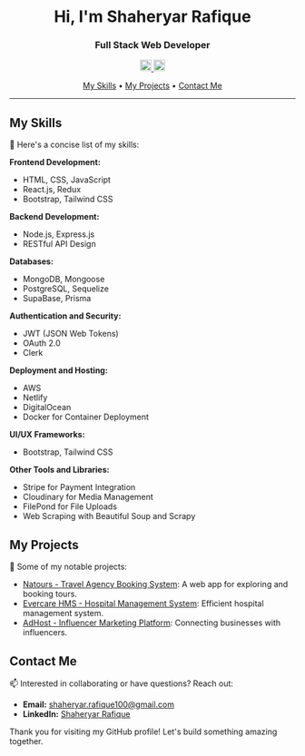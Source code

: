 <h1 align="center">Hi, I'm Shaheryar Rafique</h1>

<h3 align="center">Full Stack Web Developer</h3>

<p align="center">
  <a href="mailto:shaheryar.rafique100@gmail.com">
    <img src="https://cdn4.iconfinder.com/data/icons/social-media-logos-6/512/112-gmail_email_mail-512.png" alt="Email" width="20">
  </a>
  <a href="https://www.linkedin.com/in/shaheryar-rafique/">
    <img src="https://cdn-icons-png.flaticon.com/512/174/174857.png" alt="LinkedIn" width="20">
  </a>
</p>

<p align="center">
  <a href="#my-skills">My Skills</a> •
  <a href="#my-projects">My Projects</a> •
  <a href="#contact-me">Contact Me</a>
</p>

---

## My Skills

🚀 Here's a concise list of my skills:

**Frontend Development:**
- HTML, CSS, JavaScript
- React.js, Redux
- Bootstrap, Tailwind CSS

**Backend Development:**
- Node.js, Express.js
- RESTful API Design

**Databases:**
- MongoDB, Mongoose
- PostgreSQL, Sequelize
- SupaBase, Prisma

**Authentication and Security:**
- JWT (JSON Web Tokens)
- OAuth 2.0
- Clerk 

**Deployment and Hosting:**
- AWS
- Netlify
- DigitalOcean
- Docker for Container Deployment

**UI/UX Frameworks:**
- Bootstrap, Tailwind CSS

**Other Tools and Libraries:**
- Stripe for Payment Integration
- Cloudinary for Media Management
- FilePond for File Uploads
- Web Scraping with Beautiful Soup and Scrapy

## My Projects

🌟 Some of my notable projects:

- [Natours - Travel Agency Booking System](https://github.com/ShaheryarRafique/Natours-app): A web app for exploring and booking tours.
- [Evercare HMS - Hospital Management System](https://github.com/ShaheryarRafique/Evercare-HMS): Efficient hospital management system.
- [AdHost - Influencer Marketing Platform](https://github.com/ShaheryarRafique/AdHost): Connecting businesses with influencers.

## Contact Me

📫 Interested in collaborating or have questions? Reach out:

- **Email:** [shaheryar.rafique100@gmail.com](mailto:shaheryar.rafique100@gmail.com)
- **LinkedIn:** [Shaheryar Rafique](https://www.linkedin.com/in/yourusername/)

Thank you for visiting my GitHub profile! Let's build something amazing together.
